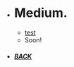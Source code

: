 *  # Medium.

   - [test](/content/pages/folder/walkthrough/usbripper)
   - Soon!
*  ##### [BACK](/index.html "Back to Homepage")
